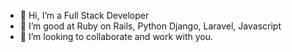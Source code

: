 - 👋 Hi, I’m a Full Stack Developer
- 🌱 I’m good at Ruby on Rails, Python Django, Laravel, Javascript
- 💞️ I’m looking to collaborate and work with you.

<!---
smartdev58/smartdev58 is a ✨ special ✨ repository because its `README.md` (this file) appears on your GitHub profile.
You can click the Preview link to take a look at your changes.
--->

